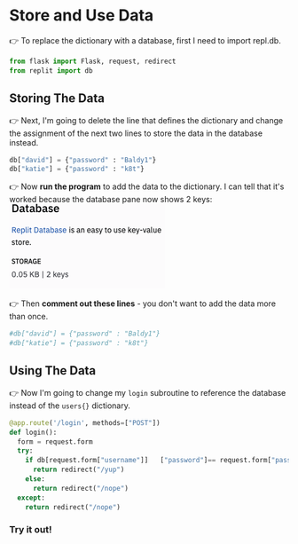 # Store and Use Data

👉 To replace the dictionary with a database, first I need to import repl.db.


```python
from flask import Flask, request, redirect
from replit import db

```

## Storing The Data
👉 Next, I'm going to delete the line that defines the dictionary and change the assignment of the next two lines to store the data in the database instead.

```python
db["david"] = {"password" : "Baldy1"}
db["katie"] = {"password" : "k8t"}

```
👉 Now **run the program** to add the data to the dictionary. I can tell that it's worked because the database pane now shows 2 keys:
![](resources/02_db21.png)

👉 Then **comment out these lines** - you don't want to add the data more than once.

```python
#db["david"] = {"password" : "Baldy1"}
#db["katie"] = {"password" : "k8t"}

```

## Using The Data

👉 Now I'm going to change my `login` subroutine to reference the database instead of the `users{}` dictionary.

```python
@app.route('/login', methods=["POST"])
def login():
  form = request.form
  try:
    if db[request.form["username"]]   ["password"]== request.form["password"]:
      return redirect("/yup")
    else:
      return redirect("/nope")
  except:
    return redirect("/nope")
```

### Try it out!